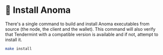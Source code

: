 # 💾 Install Anoma

There's a single command to build and install Anoma executables from source (the node, the client and the wallet). This command will also verify that Tendermint with a compatible version is available and if not, attempt to install it.

```bash
make install
```
